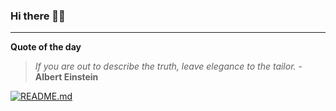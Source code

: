 ### Hi there 👋🏻


---

**Quote of the day**

> *If you are out to describe the truth, leave elegance to the tailor.* - **Albert Einstein** 

[![README.md](https://github.com/marcolovazzano/marcolovazzano/actions/workflows/readme.yml/badge.svg?branch=main)](https://github.com/marcolovazzano/marcolovazzano/actions/workflows/readme.yml)
